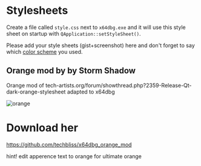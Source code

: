 # Stylesheets

Create a file called `style.css` next to `x64dbg.exe` and it will use this style sheet on startup with `QApplication::setStyleSheet()`.

Please add your style sheets (gist+screenshot) here and don't forget to say which [color scheme](https://github.com/x64dbg/x64dbg/wiki/Color-Schemes) you used.



## Orange mod by by Storm Shadow

Orange mod of tech-artists.org/forum/showthread.php?2359-Release-Qt-dark-orange-stylesheet
adapted to x64dbg


![orange](https://cloud.githubusercontent.com/assets/3592375/15626539/3aa33eba-24c7-11e6-8d59-722527556791.png)
# Download her

https://github.com/techbliss/x64dbg_orange_mod

hint! edit apperence text to orange for ultimate orange